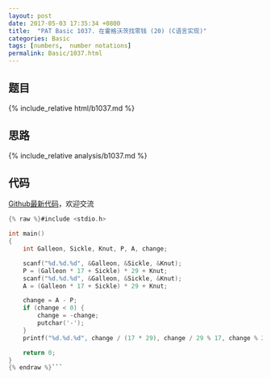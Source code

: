 ```yaml
---
layout: post
date: 2017-05-03 17:35:34 +0800
title:  "PAT Basic 1037. 在霍格沃茨找零钱 (20) (C语言实现)"
categories: Basic
tags: [numbers,  number notations]
permalink: Basic/1037.html
---
```


## 题目

{% include_relative html/b1037.md %}

## 思路

{% include_relative analysis/b1037.md %}

## 代码

[Github最新代码](https://github.com/OliverLew/PAT/blob/master/PATBasic/1037.c)，欢迎交流

```c
{% raw %}#include <stdio.h>

int main()
{
	int Galleon, Sickle, Knut, P, A, change;

	scanf("%d.%d.%d", &Galleon, &Sickle, &Knut);
	P = (Galleon * 17 + Sickle) * 29 + Knut;
	scanf("%d.%d.%d", &Galleon, &Sickle, &Knut);
	A = (Galleon * 17 + Sickle) * 29 + Knut;

	change = A - P;
	if (change < 0) {
		change = -change;
		putchar('-');
	}
	printf("%d.%d.%d", change / (17 * 29), change / 29 % 17, change % 29);

	return 0;
}
{% endraw %}```